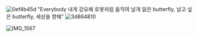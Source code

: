 ![0ef4b45d](https://github.com/user-attachments/assets/6a9e9f8f-371e-42a8-9c42-d1658edcfd90) "Everybody 내게 강요해 로봇처럼 움직여 날개 잃은 butterfly, 날고 싶은 butterfly, 세상을 향해" ![3d864810](https://github.com/user-attachments/assets/bba86cf2-9cff-4482-bdb1-2d9d06b8a8a9)



![IMG_1567](https://github.com/user-attachments/assets/6e29e5ac-3078-4e7e-a95c-15a4e975bcdf)



